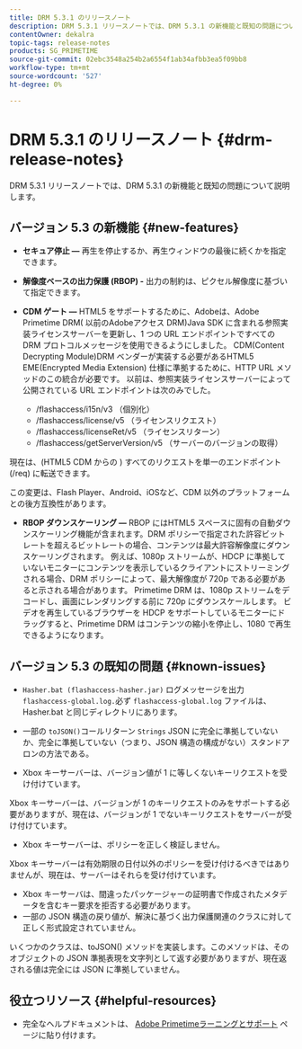 ```yaml
---
title: DRM 5.3.1 のリリースノート
description: DRM 5.3.1 リリースノートでは、DRM 5.3.1 の新機能と既知の問題について説明します。
contentOwner: dekalra
topic-tags: release-notes
products: SG_PRIMETIME
source-git-commit: 02ebc3548a254b2a6554f1ab34afbb3ea5f09bb8
workflow-type: tm+mt
source-wordcount: '527'
ht-degree: 0%

---
```


# DRM 5.3.1 のリリースノート {#drm-release-notes}

DRM 5.3.1 リリースノートでは、DRM 5.3.1 の新機能と既知の問題について説明します。

## バージョン 5.3 の新機能 {#new-features}

* **セキュア停止 —** 再生を停止するか、再生ウィンドウの最後に続くかを指定できます。
* **解像度ベースの出力保護 (RBOP) -** 出力の制約は、ピクセル解像度に基づいて指定できます。
* **CDM ゲート —** HTML5 をサポートするために、Adobeは、Adobe Primetime DRM( 以前のAdobeアクセス DRM)Java SDK に含まれる参照実装ライセンスサーバーを更新し、1 つの URL エンドポイントですべての DRM プロトコルメッセージを使用できるようにしました。 CDM(Content Decrypting Module)DRM ベンダーが実装する必要があるHTML5 EME(Encrypted Media Extension) 仕様に準拠するために、HTTP URL メソッドのこの統合が必要です。 以前は、参照実装ライセンスサーバーによって公開されている URL エンドポイントは次のみでした。

   * /flashaccess/i15n/v3 （個別化）
   * /flashaccess/license/v5 （ライセンスリクエスト）
   * /flashaccess/licenseRet/v5 （ライセンスリターン）
   * /flashaccess/getServerVersion/v5 （サーバーのバージョンの取得）

現在は、(HTML5 CDM からの ) すべてのリクエストを単一のエンドポイント (/req) に転送できます。

この変更は、Flash Player、Android、iOSなど、CDM 以外のプラットフォームとの後方互換性があります。

* **RBOP ダウンスケーリング —** RBOP にはHTML5 スペースに固有の自動ダウンスケーリング機能が含まれます。DRM ポリシーで指定された許容ビットレートを超えるビットレートの場合、コンテンツは最大許容解像度にダウンスケーリングされます。 例えば、1080p ストリームが、HDCP に準拠していないモニターにコンテンツを表示しているクライアントにストリーミングされる場合、DRM ポリシーによって、最大解像度が 720p である必要があると示される場合があります。 Primetime DRM は、1080p ストリームをデコードし、画面にレンダリングする前に 720p にダウンスケールします。 ビデオを再生しているブラウザーを HDCP をサポートしているモニターにドラッグすると、Primetime DRM はコンテンツの縮小を停止し、1080 で再生できるようになります。

## バージョン 5.3 の既知の問題 {#known-issues}

* `Hasher.bat (flashaccess-hasher.jar)` ログメッセージを出力 `flashaccess-global.log.`必ず `flashaccess-global.log` ファイルは、Hasher.bat と同じディレクトリにあります。

* 一部の `toJSON()`コールリターン `Strings` JSON に完全に準拠していないか、完全に準拠していない（つまり、JSON 構造の構成がない）スタンドアロンの方法である。

* Xbox キーサーバーは、バージョン値が 1 に等しくないキーリクエストを受け付けています。

Xbox キーサーバーは、バージョンが 1 のキーリクエストのみをサポートする必要がありますが、現在は、バージョンが 1 でないキーリクエストをサーバーが受け付けています。

* Xbox キーサーバーは、ポリシーを正しく検証しません。

Xbox キーサーバーは有効期限の日付以外のポリシーを受け付けるべきではありませんが、現在は、サーバーはそれらを受け付けています。

* Xbox キーサーバは、間違ったパッケージャーの証明書で作成されたメタデータを含むキー要求を拒否する必要があります。
* 一部の JSON 構造の戻り値が、解決に基づく出力保護関連のクラスに対して正しく形式設定されていません。

いくつかのクラスは、toJSON() メソッドを実装します。このメソッドは、そのオブジェクトの JSON 準拠表現を文字列として返す必要がありますが、現在返される値は完全には JSON に準拠していません。

## 役立つリソース {#helpful-resources}

* 完全なヘルプドキュメントは、 [Adobe Primetimeラーニングとサポート](https://helpx.adobe.com/support/primetime.html) ページに貼り付けます。
